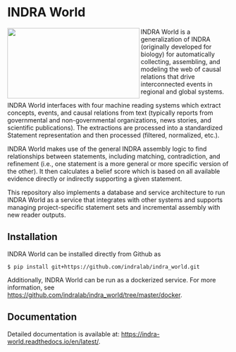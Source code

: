 # INDRA World

<img align="left" src="https://raw.githubusercontent.com/indralab/indra_world/master/doc/indra_world_logo.png" width="300" height="160" />
INDRA World is a generalization of INDRA (originally developed for biology) for
automatically collecting, assembling, and modeling the web of causal relations
that drive interconnected events in regional and global systems.

INDRA World interfaces with four machine reading systems which extract
concepts, events, and causal relations from text (typically reports from
governmental and non-governmental organizations, news stories, and scientific
publications). The extractions are processed into a standardized Statement
representation and then processed (filtered, normalized, etc.).

INDRA World makes use of the general INDRA assembly logic to find relationships
between statements, including matching, contradiction, and refinement (i.e.,
one statement is a more general or more specific version of the other).  It
then calculates a belief score which is based on all available evidence
directly or indirectly supporting a given statement.

This repository also implements a database and service architecture to run
INDRA World as a service that integrates with other systems and supports
managing project-specific statement sets and incremental assembly with new
reader outputs.

## Installation

INDRA World can be installed directly from Github as

    $ pip install git+https://github.com/indralab/indra_world.git

Additionally, INDRA World can be run as a dockerized service.
For more information, see https://github.com/indralab/indra_world/tree/master/docker.

## Documentation

Detailed documentation is available at:
https://indra-world.readthedocs.io/en/latest/.
